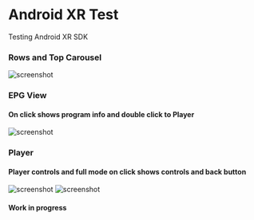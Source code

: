 # Android XR Test
 Testing Android XR SDK 

### Rows and Top Carousel
![screenshot](homeScreenNew.png)

### EPG View 
#### On click shows program info and double click to Player
![screenshot](EpgPage.png)

### Player
#### Player controls and full mode on click shows controls and back button
![screenshot](Player.png)
![screenshot](PlayerClick.png)

#### Work in progress


